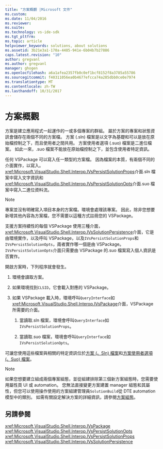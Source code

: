 ```yaml
---
title: "方案概觀 |Microsoft 文件"
ms.custom: 
ms.date: 11/04/2016
ms.reviewer: 
ms.suite: 
ms.technology: vs-ide-sdk
ms.tgt_pltfrm: 
ms.topic: article
helpviewer_keywords: solutions, about solutions
ms.assetid: 3b21e3a1-170a-4485-941e-6b04b7b27886
caps.latest.revision: "10"
author: gregvanl
ms.author: gregvanl
manager: ghogen
ms.openlocfilehash: a6a1afea2357fb0c0ef1bcf8152f8a3785a55786
ms.sourcegitcommit: f40311056ea0b4677efcca74a285dbb0ce0e7974
ms.translationtype: MT
ms.contentlocale: zh-TW
ms.lasthandoff: 10/31/2017
---
```

# <a name="solutions-overview"></a>方案概觀
方案是建立應用程式一起運作的一或多個專案的群組。 屬於方案的專案和狀態資訊會儲存在兩個不同的方案檔。 方案 (.sln) 檔案是以文字為基礎和可以是放在原始檔控制之下，而且使用者之間共用。 方案使用者選項 (.suo) 檔案是二進位檔案。 如此一來，.suo 檔案不能放在原始檔控制之下，並包含使用者特定資訊。  
  
 任何 VSPackage 可以寫入任一類型的方案檔。 因為檔案的本質，有兩個不同的介面實作，以寫入。 <xref:Microsoft.VisualStudio.Shell.Interop.IVsPersistSolutionProps>介面.sln 檔案中寫入文字資訊和<xref:Microsoft.VisualStudio.Shell.Interop.IVsPersistSolutionOpts>介面.suo 檔案中寫入二進位資料流。  
  
> [!NOTE]
>  專案並沒有明確寫入項目本身的方案檔。環境會處理該專案。 因此，除非您想要新增其他內容為方案檔，您不需要以這種方式註冊您的 VSPackage。  
  
 支援方案持續性的每個 VSPackage 使用三種介面，<xref:Microsoft.VisualStudio.Shell.Interop.IVsSolutionPersistence>介面，它是由環境實作，以及呼叫 VSPackage，以及`IVsPersistSolutionProps`和`IVsPersistSolutionOpts`，兩者實作哪一個是由 VSPackage。 `IVsPersistSolutionOpts`介面只需要由 VSPackage 的.suo 檔案寫入個人資訊是否實作。  
  
 開啟方案時，下列程序就會發生。  
  
1.  環境會讀取方案。  
  
2.  如果環境找到`CLSID`，它會載入對應的 VSPackage。  
  
3.  如果 VSPackage 載入時，環境呼叫`QueryInterface`如<xref:Microsoft.VisualStudio.Shell.Interop.IVsPackage>介面，VSPackage 所需要的介面。  
  
    1.  當讀取.sln 檔案，環境會呼叫`QueryInterface`如`IVsPersistSolutionProps`。  
  
    2.  當讀取.suo 檔案，環境會呼叫`QueryInterface`如`IVsPersistSolutionOpts`。  
  
 可讓您使用這些檔案與相關的特定資訊位於[方案 (。Sln) 檔案](../../extensibility/internals/solution-dot-sln-file.md)和[方案使用者選項 (。Suo) 檔案](../../extensibility/internals/solution-user-options-dot-suo-file.md)。  
  
> [!NOTE]
>  如果您想要建立組成兩個專案組態，並從組建排除第三個新方案組態時，您需要使用屬性頁 UI 或 automation。 您無法直接變更方案建置 manager 組態和其屬性，但您可以使用操作使用的方案組建管理員`SolutionBuild`從 DTE automation 模型中的類別。 如需有關設定解決方案的詳細資訊，請參閱[方案組態](../../extensibility/internals/solution-configuration.md)。  
  
## <a name="see-also"></a>另請參閱  
 <xref:Microsoft.VisualStudio.Shell.Interop.IVsPackage>   
 <xref:Microsoft.VisualStudio.Shell.Interop.IVsPersistSolutionOpts>   
 <xref:Microsoft.VisualStudio.Shell.Interop.IVsPersistSolutionProps>   
 <xref:Microsoft.VisualStudio.Shell.Interop.IVsSolutionPersistence>